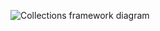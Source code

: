 ![Collections framework diagram](https://github.com/abhishekkumarXD/Data-Structures-and-Alogirthms/assets/95921032/771a9adf-6d29-4f63-be7e-79d2d98baa9d)
